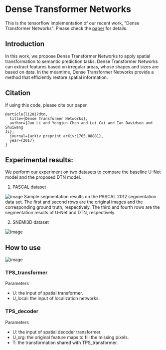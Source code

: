 # Dense Transformer Networks

This is the tensorflow implementation of our recent work, "Dense Transformer Networks". Please check the [paper](https://arxiv.org/abs/1705.08881) for details.

## Introduction

In this work, we propose Dense Transformer Networks to apply spatial transformation to semantic prediction tasks. 
Dense Transformer Networks can extract features based on irregular areas, whose shapes and sizes are based on data.
In the meantime, Dense Transformer Networks provide a method that efficiently restore spatial information.

## Citation
If using this code, please cite our paper.
```
@article{li2017dtn,
  title={Dense Transformer Networks},
  author={Jun Li and Yongjun Chen and Lei Cai and Ian Davidson and Shuiwang
Ji},
  journal={arXiv preprint arXiv:1705.08881},
  year={2017}
}
```


## Experimental results:
We perform our experiment on two datasets to compare the baseline U-Net model and the proposed DTN model.

1. PASCAL dataset

![image](https://github.com/divelab/dtn/blob/master/results/PASCALresult.png)
Sample segmentation results on the PASCAL 2012 segmentation data set. The first and
second rows are the original images and the corresponding ground truth, respectively. The third and
fourth rows are the segmentation results of U-Net and DTN, respectively.

2. SNEMI3D dataset

![image](https://github.com/divelab/dtn/blob/master/results/SNEMI3Dresult.PNG)


## How to use

![image](https://github.com/divelab/dtn/blob/master/results/architecture.PNG)

### TPS_transformer

Parameters  
* U: the input of spatial transformer.  
* U_local: the input of localization networks.  

### TPS_decoder

Parameters  
* U: the input of spatial deocder transformer.  
* U_org: the original feature maps to fill the missing pixels.  
* T: the transformation shared with TPS_transformer.  








